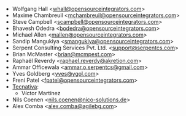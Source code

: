 - Wolfgang Hall \<<whall@opensourceintegrators.com>\>
- Maxime Chambreuil \<<mchambreuil@opensourceintegrators.com>\>
- Steve Campbell \<<scampbell@opensourceintegrators.com>\>
- Bhavesh Odedra \<<bodedra@opensourceintegrators.com>\>
- Michael Allen \<<mallen@opensourceintegrators.com>\>
- Sandip Mangukiya \<<smangukiya@opensourceintegrators.com>\>
- Serpent Consulting Services Pvt. Ltd. \<<support@serpentcs.com>\>
- Brian McMaster \<<brian@mcmpest.com>\>
- Raphaël Reverdy \<<raphael.reverdy@akretion.com>\>
- Ammar Officewala \<<ammar.o.serpentcs@gmail.com>\>
- Yves Goldberg \<<yves@ygol.com>\>
- Freni Patel \<<fpatel@opensourceintegrators.com>\>
- [Tecnativa](https://www.tecnativa.com):
  - Víctor Martínez
- Nils Coenen \<<nils.coenen@nico-solutions.de>\>
- Alex Comba \<<alex.comba@agilebg.com>\>
